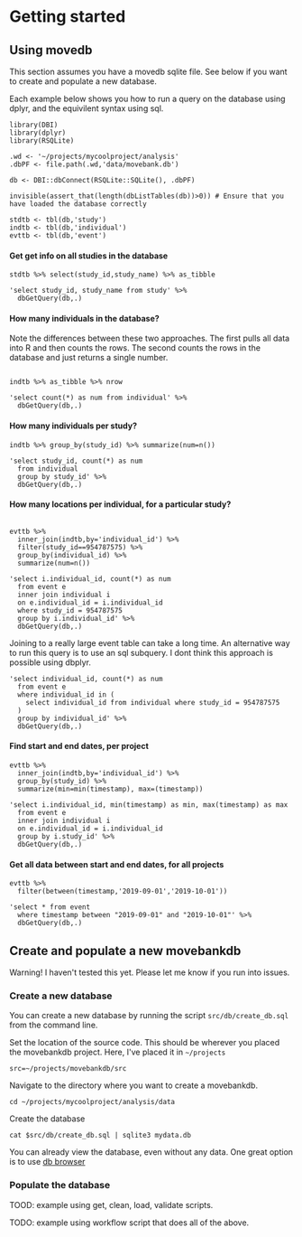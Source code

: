 # Getting started


## Using movedb

This section assumes you have a movedb sqlite file. See below if you want to create and populate a new database.

Each example below shows you how to run a query on the database using dplyr, and the equivilent syntax using sql.

````{r}
library(DBI)
library(dplyr)
library(RSQLite)

.wd <- '~/projects/mycoolproject/analysis'
.dbPF <- file.path(.wd,'data/movebank.db')

db <- DBI::dbConnect(RSQLite::SQLite(), .dbPF)

invisible(assert_that(length(dbListTables(db))>0)) # Ensure that you have loaded the database correctly

stdtb <- tbl(db,'study')
indtb <- tbl(db,'individual')
evttb <- tbl(db,'event')
````

#### Get get info on all studies in the database

````{r}
stdtb %>% select(study_id,study_name) %>% as_tibble

'select study_id, study_name from study' %>%
  dbGetQuery(db,.)
````

#### How many individuals in the database?

Note the differences between these two approaches. The first pulls all data into R and then counts the rows. The second counts the rows in the database and just returns a single number.

````{r}

indtb %>% as_tibble %>% nrow

'select count(*) as num from individual' %>%
  dbGetQuery(db,.)
````

#### How many individuals per study?

````{r}
indtb %>% group_by(study_id) %>% summarize(num=n())
  
'select study_id, count(*) as num 
  from individual 
  group by study_id' %>%
  dbGetQuery(db,.)
````

#### How many locations per individual, for a particular study?

````{r}

evttb %>% 
  inner_join(indtb,by='individual_id') %>% 
  filter(study_id==954787575) %>% 
  group_by(individual_id) %>%
  summarize(num=n())

'select i.individual_id, count(*) as num
  from event e 
  inner join individual i
  on e.individual_id = i.individual_id
  where study_id = 954787575
  group by i.individual_id' %>%
  dbGetQuery(db,.)
````

Joining to a really large event table can take a long time. An alternative way to run this query is to use an sql subquery. I dont think this approach is possible using dbplyr.

````{r}
'select individual_id, count(*) as num
  from event e 
  where individual_id in (
    select individual_id from individual where study_id = 954787575
  )
  group by individual_id' %>%
  dbGetQuery(db,.)

````

#### Find start and end dates, per project

````{r}
evttb %>% 
  inner_join(indtb,by='individual_id') %>% 
  group_by(study_id) %>%
  summarize(min=min(timestamp), max=(timestamp))

'select i.individual_id, min(timestamp) as min, max(timestamp) as max
  from event e 
  inner join individual i
  on e.individual_id = i.individual_id
  group by i.study_id' %>%
  dbGetQuery(db,.)
````

#### Get all data between start and end dates, for all projects

````{r}
evttb %>% 
  filter(between(timestamp,'2019-09-01','2019-10-01'))

'select * from event 
  where timestamp between "2019-09-01" and "2019-10-01"' %>%
  dbGetQuery(db,.)
````

## Create and populate a new movebankdb

Warning! I haven't tested this yet. Please let me know if you run into issues.

### Create a new database

You can create a new database by running the script `src/db/create_db.sql` from the command line.

Set the location of the source code. This should be wherever you placed the movebankdb project. Here, I've placed it in `~/projects`

`src=~/projects/movebankdb/src`

Navigate to the directory where you want to create a movebankdb.

`cd ~/projects/mycoolproject/analysis/data`

Create the database

`cat $src/db/create_db.sql | sqlite3 mydata.db`

You can already view the database, even without any data. One great option is to use [db browser](https://sqlitebrowser.org/)

### Populate the database

TOOD: example using get, clean, load, validate scripts.

TODO: example using workflow script that does all of the above.